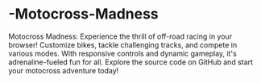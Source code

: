 # -Motocross-Madness
Motocross Madness: Experience the thrill of off-road racing in your browser! Customize bikes, tackle challenging tracks, and compete in various modes. With responsive controls and dynamic gameplay, it's adrenaline-fueled fun for all. Explore the source code on GitHub and start your motocross adventure today!
